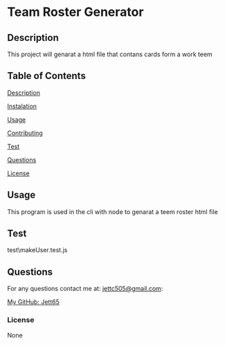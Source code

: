 # Team Roster Generator


## Description

This project will genarat a html file that contans cards form a work teem

## Table of Contents

[Description](#description)

[Instalation](#instalation)

[Usage](#usage)

[Contributing](#contributing)

[Test](#test)

[Questions](#questions)

[License](#license)

## Usage

This program is used in the cli with node to genarat a teem roster html file

## Test
 
test\makeUser.test.js


## Questions

For any questions contact me at: jettc505@gmail.com:

[My GitHub: Jett65](https://github.com/Jett65)

### License

None
